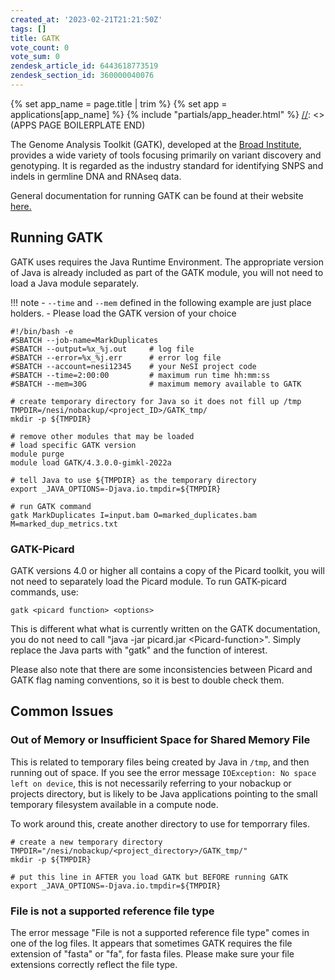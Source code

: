 ```yaml
---
created_at: '2023-02-21T21:21:50Z'
tags: []
title: GATK
vote_count: 0
vote_sum: 0
zendesk_article_id: 6443618773519
zendesk_section_id: 360000040076
---
```



[//]: <> (APPS PAGE BOILERPLATE START)
{% set app_name = page.title | trim %}
{% set app = applications[app_name] %}
{% include "partials/app_header.html" %}
[//]: <> (APPS PAGE BOILERPLATE END)

The Genome Analysis Toolkit (GATK), developed at the [Broad
Institute](http://www.broadinstitute.org/), provides a wide variety of
tools focusing primarily on variant discovery and genotyping. It is
regarded as the industry standard for identifying SNPS and indels in
germline DNA and RNAseq data.

General documentation for running GATK can be found at their website
[here.](https://gatk.broadinstitute.org/hc/en-us)

## Running GATK

GATK uses requires the Java Runtime Environment. The appropriate version
of Java is already included as part of the GATK module, you will not
need to load a Java module separately.

!!! note
    - `--time` and `--mem` defined in the following example are just place
        holders.
    - Please load the GATK version of your choice

``` sl
#!/bin/bash -e
#SBATCH --job-name=MarkDuplicates
#SBATCH --output=%x_%j.out     # log file
#SBATCH --error=%x_%j.err      # error log file
#SBATCH --account=nesi12345    # your NeSI project code
#SBATCH --time=2:00:00         # maximum run time hh:mm:ss
#SBATCH --mem=30G              # maximum memory available to GATK

# create temporary directory for Java so it does not fill up /tmp
TMPDIR=/nesi/nobackup/<project_ID>/GATK_tmp/
mkdir -p ${TMPDIR}

# remove other modules that may be loaded
# load specific GATK version
module purge
module load GATK/4.3.0.0-gimkl-2022a

# tell Java to use ${TMPDIR} as the temporary directory
export _JAVA_OPTIONS=-Djava.io.tmpdir=${TMPDIR} 

# run GATK command
gatk MarkDuplicates I=input.bam O=marked_duplicates.bam M=marked_dup_metrics.txt
```

### GATK-Picard

GATK versions 4.0 or higher all contains a copy of the Picard toolkit,
you will not need to separately load the Picard module. To run
GATK-picard commands, use:  

``` sl
gatk <picard function> <options>
```

This is different what what is currently written on the GATK
documentation, you do not need to call "java -jar picard.jar
&lt;Picard-function&gt;". Simply replace the Java parts with "gatk" and
the function of interest.

Please also note that there are some inconsistencies between Picard and
GATK flag naming conventions, so it is best to double check them.

## Common Issues

### Out of Memory or Insufficient Space for Shared Memory File

This is related to temporary files being created by Java in `/tmp`, and
then running out of space. If you see the error message
`IOException: No space left on device`, this is not necessarily
referring to your nobackup or projects directory, but is likely to be
Java applications pointing to the small temporary filesystem available
in a compute node.

To work around this, create another directory to use for temporrary
files.

``` sl
# create a new temporary directory
TMPDIR="/nesi/nobackup/<project_directory>/GATK_tmp/"
mkdir -p ${TMPDIR}

# put this line in AFTER you load GATK but BEFORE running GATK
export _JAVA_OPTIONS=-Djava.io.tmpdir=${TMPDIR} 
```

### File is not a supported reference file type

The error message "File is not a supported reference file type" comes in
one of the log files. It appears that sometimes GATK requires the file
extension of "fasta" or "fa", for fasta files. Please make sure your
file extensions correctly reflect the file type.
